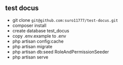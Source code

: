 
## test docus

- git clone `git@github.com:suro11777/test-docus.git`
- composer install
- create database test_docus
- copy .env.example to .env
- php artisan config:cache
- php artisan migrate
- php artisan db:seed RoleAndPermissionSeeder
- php artisan serve

